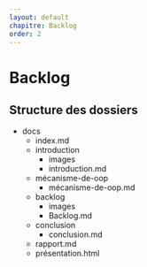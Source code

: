 ```yaml
---
layout: default
chapitre: Backlog
order: 2
---
```

<!-- new slide -->
# Backlog
<!-- new slide -->
## Structure des dossiers

<!-- note -->
- docs
  - index.md
  - introduction
    - images
    - introduction.md
  - mécanisme-de-oop
    - mécanisme-de-oop.md  
  - backlog
    - images
    - Backlog.md
  - conclusion
    - conclusion.md
  - rapport.md
  - présentation.html

<!-- new slide -->

